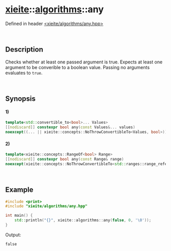 # [xieite](../../xieite.md)\:\:[algorithms](../../algorithms.md)\:\:any
Defined in header [<xieite/algorithms/any.hpp>](../../../include/xieite/algorithms/any.hpp)

&nbsp;

## Description
Checks whether at least one passed argument is true. Expects at least one argument to be converible to a boolean value. Passing no arguments evaluates to `true`.

&nbsp;

## Synopsis
#### 1)
```cpp
template<std::convertible_to<bool>... Values>
[[nodiscard]] constexpr bool any(const Values&... values)
noexcept((... || xieite::concepts::NoThrowConvertibleTo<Values, bool>));
```
#### 2)
```cpp
template<xieite::concepts::RangeOf<bool> Range>
[[nodiscard]] constexpr bool any(const Range& range)
noexcept(xieite::concepts::NoThrowConvertibleTo<std::ranges::range_reference_t<Range>, bool>);
```

&nbsp;

## Example
```cpp
#include <print>
#include "xieite/algorithms/any.hpp"

int main() {
    std::println("{}", xieite::algorithms::any(false, 0, '\0'));
}
```
Output:
```
false
```
